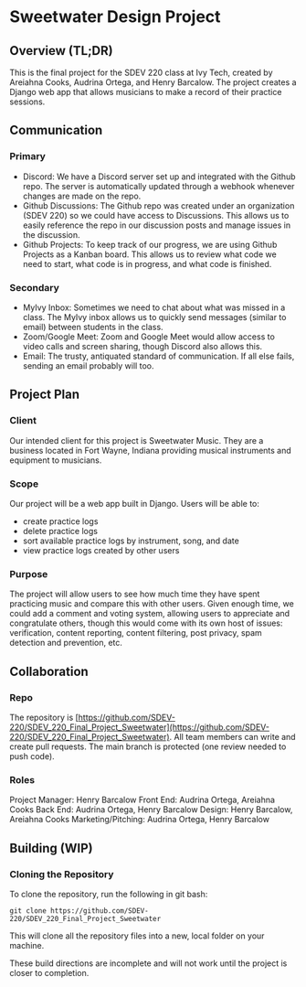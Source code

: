 # Sweetwater Design Project
## Overview (TL;DR)
This is the final project for the SDEV 220 class at Ivy Tech, created by Areiahna Cooks, Audrina Ortega, and Henry Barcalow.
The project creates a Django web app that allows musicians to make a record of their practice sessions.

## Communication
### Primary
- Discord: We have a Discord server set up and integrated with the Github repo. The server is automatically
  updated through a webhook whenever changes are made on the repo.
- Github Discussions: The Github repo was created under an organization (SDEV 220) so we could have access to
  Discussions. This allows us to easily reference the repo in our discussion posts and manage issues in the discussion.
- Github Projects: To keep track of our progress, we are using Github Projects as a Kanban board. This allows us
  to review what code we need to start, what code is in progress, and what code is finished.

### Secondary
- MyIvy Inbox: Sometimes we need to chat about what was missed in a class. The MyIvy inbox allows us to quickly
  send messages (similar to email) between students in the class.
- Zoom/Google Meet: Zoom and Google Meet would allow access to video calls and screen sharing, though Discord
  also allows this.
- Email: The trusty, antiquated standard of communication. If all else fails, sending an email probably will too.

## Project Plan
### Client
Our intended client for this project is Sweetwater Music. They are a business located in Fort Wayne, Indiana
providing musical instruments and equipment to musicians.

### Scope
Our project will be a web app built in Django. Users will be able to:
- create practice logs
- delete practice logs
- sort available practice logs by instrument, song, and date
- view practice logs created by other users

### Purpose
The project will allow users to see how much time they have spent practicing music and compare this with other users.
Given enough time, we could add a comment and voting system, allowing users to appreciate and congratulate others,
though this would come with its own host of issues: verification, content reporting, content filtering, post privacy,
spam detection and prevention, etc.

## Collaboration
### Repo
The repository is [https://github.com/SDEV-220/SDEV_220_Final_Project_Sweetwater](https://github.com/SDEV-220/SDEV_220_Final_Project_Sweetwater).
All team members can write and create pull requests. The main branch is protected (one review needed to push code).

### Roles
Project Manager: Henry Barcalow
Front End: Audrina Ortega, Areiahna Cooks
Back End: Audrina Ortega, Henry Barcalow
Design: Henry Barcalow, Areiahna Cooks
Marketing/Pitching: Audrina Ortega, Henry Barcalow

## Building (WIP)
### Cloning the Repository
To clone the repository, run the following in git bash:

`git clone https://github.com/SDEV-220/SDEV_220_Final_Project_Sweetwater`

This will clone all the repository files into a new, local folder on your machine.

These build directions are incomplete and will not work until the project is closer to completion.
